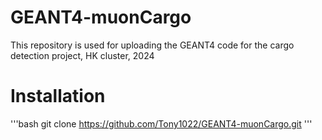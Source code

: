 # GEANT4-muonCargo
This repository is used for uploading the GEANT4 code for the cargo detection project, HK cluster, 2024

# Installation
'''bash
git clone https://github.com/Tony1022/GEANT4-muonCargo.git
'''
